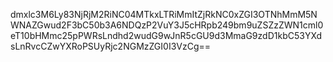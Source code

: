 dmxlc3M6Ly83NjRjM2RiNC04MTkxLTRiMmItZjRkNC0xZGI3OTNhMmM5NWNAZGwud2F3bC50b3A6NDQzP2VuY3J5cHRpb249bm9uZSZzZWN1cml0eT10bHMmc25pPWRsLndhd2wudG9wJnR5cGU9d3MmaG9zdD1kbC53YXdsLnRvcCZwYXRoPSUyRjc2NGMzZGI0I3VzCg==
